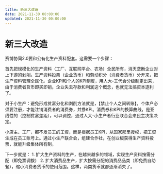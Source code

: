 ```yaml
---
title: 新三大改造
date: 2021-11-30 00:00:00
updated: 2021-11-30 00:00:00
---
```


# 新三大改造

赛博协同2.0要和公有化生产资料配套。这需要一个步骤：

首先把规模化的生产资料（工厂、互联网平台、农场）全民所有，消灭垄断企业对上下游的剥削。生产资料投票（企业货币）和劳动积分（消费者货币）分开来，把生产资料管理全民化。企业KPI和个人的KPI制度，用人大-工代会分级制定出来，由于消费者货币即买即销，企业失去存款和利润这个概念，也就无法搞资本逐利了。

对于小生产：避免形成贫富分化和剥削方法就是，【禁止个人之间转账】，个体户必须要注册，才能注销消费者的消费券，并挣KPI。消费券和KPI的换算曲线，是亚线性的（控制贫富差距），可以调控，通过人大-小生产者行业联合会来民主决策决定。

小店主、工厂，都不发员工的工资，而是根据员工KPI，从国家那里授权，把工资生成在员工账号上。通过小生产联合会，组建合作社，在创业板获得生产资料投票，就能升级集体所有制。

下一步就是： 1. 扩大生产资料的生产，在越来越多的领域，实现生产资料按需分配（即免票调拨） 2. 扩大消费品生产，扩大按需分配的消费品品类（即免费自助餐），缩小消费者货币的使用范围。这样，两类货币就都逐渐消失了。
